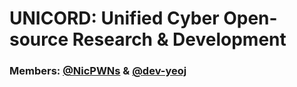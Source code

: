 # UNICORD: Unified Cyber Open-source Research & Development

### Members: [@NicPWNs](https://github.com/NicPWNs) & [@dev-yeoj](https://github.com/Dev-Yeoj)
